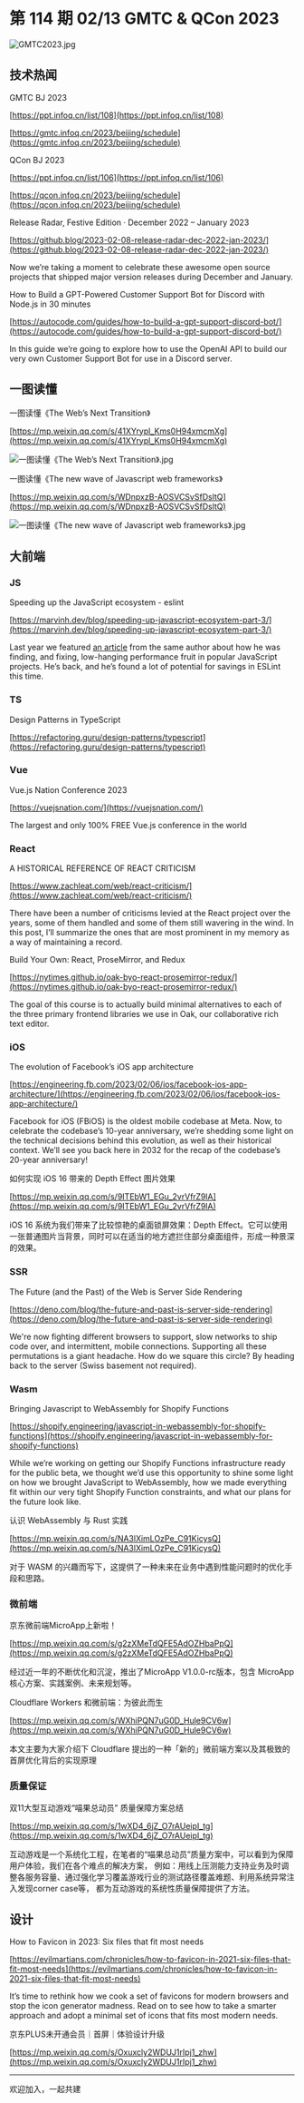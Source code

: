 # 第 114 期 02/13 GMTC & QCon 2023

![GMTC2023.jpg](https://cdn.staticaly.com/gh/luckybai/static@main/weekly/GMTC2023.28zja86sohog.webp)
## 技术热闻
GMTC BJ 2023

[https://ppt.infoq.cn/list/108](https://ppt.infoq.cn/list/108)


[https://gmtc.infoq.cn/2023/beijing/schedule](https://gmtc.infoq.cn/2023/beijing/schedule)


QCon BJ 2023

[https://ppt.infoq.cn/list/106](https://ppt.infoq.cn/list/106)


[https://qcon.infoq.cn/2023/beijing/schedule](https://qcon.infoq.cn/2023/beijing/schedule)


Release Radar, Festive Edition · December 2022 – January 2023

[https://github.blog/2023-02-08-release-radar-dec-2022-jan-2023/](https://github.blog/2023-02-08-release-radar-dec-2022-jan-2023/)

Now we’re taking a moment to celebrate these awesome open source projects that shipped major version releases during December and January.

How to Build a GPT-Powered Customer Support Bot for Discord with Node.js in 30 minutes

[https://autocode.com/guides/how-to-build-a-gpt-support-discord-bot/](https://autocode.com/guides/how-to-build-a-gpt-support-discord-bot/)

In this guide we’re going to explore how to use the OpenAI API to build our very own Customer Support Bot for use in a Discord server.

## 一图读懂
一图读懂《The Web’s Next Transition》

[https://mp.weixin.qq.com/s/41XYrypl_Kms0H94xmcmXg](https://mp.weixin.qq.com/s/41XYrypl_Kms0H94xmcmXg)

![一图读懂《The Web’s Next Transition》.jpg](https://cdn.staticaly.com/gh/luckybai/static@main/weekly/一图读懂《The-Web’s-Next-Transition》.anc4l5tb9og.webp)

一图读懂《The new wave of Javascript web frameworks》

[https://mp.weixin.qq.com/s/WDnpxzB-AOSVCSvSfDsltQ](https://mp.weixin.qq.com/s/WDnpxzB-AOSVCSvSfDsltQ)

![一图读懂《The new wave of Javascript web frameworks》.jpg](https://cdn.staticaly.com/gh/luckybai/static@main/weekly/一图读懂《The-new-wave-of-Javascript-web-frameworks》.2j1opexh7zi0.webp)

## 大前端
### JS
Speeding up the JavaScript ecosystem - eslint

[https://marvinh.dev/blog/speeding-up-javascript-ecosystem-part-3/](https://marvinh.dev/blog/speeding-up-javascript-ecosystem-part-3/)

Last year we featured [an article](https://javascriptweekly.com/link/135311/web) from the same author about how he was finding, and fixing, low-hanging performance fruit in popular JavaScript projects. He’s back, and he’s found a lot of potential for savings in ESLint this time.

### TS
Design Patterns in TypeScript

[https://refactoring.guru/design-patterns/typescript](https://refactoring.guru/design-patterns/typescript)


### Vue
Vue.js Nation Conference 2023

[https://vuejsnation.com/](https://vuejsnation.com/)

The largest and only 100% FREE Vue.js conference in the world

### React
A HISTORICAL REFERENCE OF REACT CRITICISM

[https://www.zachleat.com/web/react-criticism/](https://www.zachleat.com/web/react-criticism/)

There have been a number of criticisms levied at the React project over the years, some of them handled and some of them still wavering in the wind. In this post, I’ll summarize the ones that are most prominent in my memory as a way of maintaining a record.

Build Your Own: React, ProseMirror, and Redux

[https://nytimes.github.io/oak-byo-react-prosemirror-redux/](https://nytimes.github.io/oak-byo-react-prosemirror-redux/)

The goal of this course is to actually build minimal alternatives to each of the three primary frontend libraries we use in Oak, our collaborative rich text editor.

### iOS
The evolution of Facebook’s iOS app architecture

[https://engineering.fb.com/2023/02/06/ios/facebook-ios-app-architecture/](https://engineering.fb.com/2023/02/06/ios/facebook-ios-app-architecture/)

Facebook for iOS (FBiOS) is the oldest mobile codebase at Meta. Now, to celebrate the codebase’s 10-year anniversary, we’re shedding some light on the technical decisions behind this evolution, as well as their historical context. We’ll see you back here in 2032 for the recap of the codebase’s 20-year anniversary!

如何实现 iOS 16 带来的 Depth Effect 图片效果

[https://mp.weixin.qq.com/s/9ITEbW1_EGu_2vrVfrZ9lA](https://mp.weixin.qq.com/s/9ITEbW1_EGu_2vrVfrZ9lA)

iOS 16 系统为我们带来了比较惊艳的桌面锁屏效果：Depth Effect。它可以使用一张普通图片当背景，同时可以在适当的地方遮拦住部分桌面组件，形成一种景深的效果。

### SSR
The Future (and the Past) of the Web is Server Side Rendering

[https://deno.com/blog/the-future-and-past-is-server-side-rendering](https://deno.com/blog/the-future-and-past-is-server-side-rendering)

We're now fighting different browsers to support, slow networks to ship code over, and intermittent, mobile connections. Supporting all these permutations is a giant headache. How do we square this circle? By heading back to the server (Swiss basement not required).

### Wasm
Bringing Javascript to WebAssembly for Shopify Functions

[https://shopify.engineering/javascript-in-webassembly-for-shopify-functions](https://shopify.engineering/javascript-in-webassembly-for-shopify-functions)

While we’re working on getting our Shopify Functions infrastructure ready for the public beta, we thought we’d use this opportunity to shine some light on how we brought JavaScript to WebAssembly, how we made everything fit within our very tight Shopify Function constraints, and what our plans for the future look like.

认识 WebAssembly 与 Rust 实践

[https://mp.weixin.qq.com/s/NA3lXimLOzPe_C91KicysQ](https://mp.weixin.qq.com/s/NA3lXimLOzPe_C91KicysQ)

对于 WASM 的兴趣而写下，这提供了一种未来在业务中遇到性能问题时的优化手段和思路。

### 微前端
京东微前端MicroApp上新啦！

[https://mp.weixin.qq.com/s/g2zXMeTdQFE5AdOZHbaPpQ](https://mp.weixin.qq.com/s/g2zXMeTdQFE5AdOZHbaPpQ)

经过近一年的不断优化和沉淀，推出了MicroApp V1.0.0-rc版本，包含 MicroApp 核心方案、实践案例、未来规划等。

Cloudflare Workers 和微前端：为彼此而生

[https://mp.weixin.qq.com/s/WXhiPQN7uG0D_Hule9CV6w](https://mp.weixin.qq.com/s/WXhiPQN7uG0D_Hule9CV6w)

本文主要为大家介绍下 Cloudflare 提出的一种「新的」微前端方案以及其极致的首屏优化背后的实现原理

### 质量保证
双11大型互动游戏“喵果总动员” 质量保障方案总结

[https://mp.weixin.qq.com/s/1wXD4_6jZ_O7rAUeipI_tg](https://mp.weixin.qq.com/s/1wXD4_6jZ_O7rAUeipI_tg)

互动游戏是一个系统化工程，在笔者的“喵果总动员”质量方案中，可以看到为保障用户体验，我们在各个难点的解决方案， 例如：用线上压测能力支持业务及时调整各服务容量、通过强化学习覆盖游戏行业的测试路径覆盖难题、利用系统异常注入发现corner case等， 都为互动游戏的系统性质量保障提供了方法。

## 设计
How to Favicon in 2023: Six files that fit most needs

[https://evilmartians.com/chronicles/how-to-favicon-in-2021-six-files-that-fit-most-needs](https://evilmartians.com/chronicles/how-to-favicon-in-2021-six-files-that-fit-most-needs)

It’s time to rethink how we cook a set of favicons for modern browsers and stop the icon generator madness. Read on to see how to take a smarter approach and adopt a minimal set of icons that fits most modern needs.

京东PLUS未开通会员｜首屏｜体验设计升级

[https://mp.weixin.qq.com/s/Oxuxcly2WDUJ1rIpj1_zhw](https://mp.weixin.qq.com/s/Oxuxcly2WDUJ1rIpj1_zhw)


---

欢迎加入，一起共建